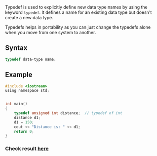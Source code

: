 Typedef is used to explicitly define new data type names by using the keyword `typedef`. It defines a name for an existing data type but doesn't create a new data type. 

Typedefs helps in portability as you can just change the typedefs alone when you move from one system to another. 

## Syntax

```c
typedef data-type name;
```

## Example

```c
#include <iostream> 
using namespace std; 


int main() 
{ 
    typedef unsigned int distance;  // typedef of int 
	distance d1; 
	d1 = 150;
	cout << "Distance is: " << d1; 
	return 0; 
} 
```
### Check result [here](https://onecompiler.com/cpp/3vm85rv7t)

